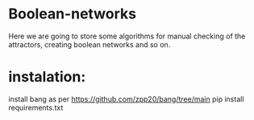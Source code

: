 # Boolean-networks
Here we are going to store some algorithms for manual checking of the attractors, creating boolean networks and so on.

# instalation:
install bang as per https://github.com/zpp20/bang/tree/main
pip install requirements.txt

